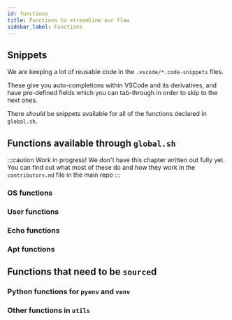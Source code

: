 ```yaml
---
id: functions
title: Functions to streamline our flow
sidebar_label: Functions
---
```


## Snippets
We are keeping a lot of reusable code in the `.vscode/*.code-snippets` files.

These give you auto-completions within VSCode and its derivatives, and have pre-defined fields which you can tab-through in order to skip to the next ones.

There _should_ be snippets available for all of the functions declared in `global.sh`.
## Functions available through `global.sh`

:::caution Work in progress!
We don't have this chapter written out fully yet. You can find out what most of these do and how they work in the `contributors.md` file in the main repo
:::

### OS functions

### User functions

### Echo functions

### Apt functions

## Functions that need to be `source`d

### Python functions for `pyenv` and `venv`

### Other functions in `utils`

